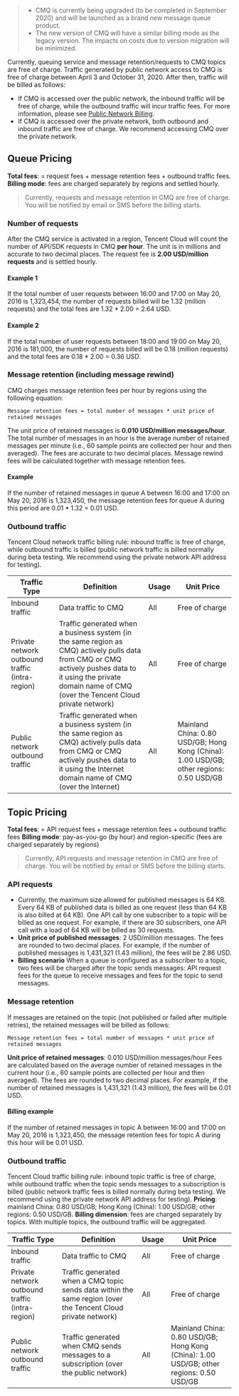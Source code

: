 >
>- CMQ is currently being upgraded (to be completed in September 2020) and will be launched as a brand new message queue product.
>- The new version of CMQ will have a similar billing mode as the legacy version. The impacts on costs due to version migration will be minimized.

Currently, queuing service and message retention/requests to CMQ topics are free of charge.
Traffic generated by public network access to CMQ is free of charge between April 3 and October 31, 2020. After then, traffic will be billed as follows:
- If CMQ is accessed over the public network, the inbound traffic will be free of charge, while the outbound traffic will incur traffic fees. For more information, please see [Public Network Billing](https://intl.cloud.tencent.com/document/product/213/10578).
- If CMQ is accessed over the private network, both outbound and inbound traffic are free of charge. We recommend accessing CMQ over the private network.
 
## Queue Pricing

**Total fees**: = request fees + message retention fees + outbound traffic fees.
**Billing mode**: fees are charged separately by regions and settled hourly.

>Currently, requests and message retention in CMQ are free of charge. You will be notified by email or SMS before the billing starts.


### Number of requests
After the CMQ service is activated in a region, Tencent Cloud will count the number of API/SDK requests in CMQ **per hour**. The unit is in millions and accurate to two decimal places. The request fee is **2.00 USD/million requests** and is settled hourly.

#### Example 1
If the total number of user requests between 16:00 and 17:00 on May 20, 2016 is 1,323,454, the number of requests billed will be 1.32 (million requests) and the total fees are 1.32 * 2.00 = 2.64 USD.
#### Example 2
If the total number of user requests between 18:00 and 19:00 on May 20, 2016 is 181,000, the number of requests billed will be 0.18 (million requests) and the total fees are 0.18 * 2.00 = 0.36 USD.

### Message retention (including message rewind)
CMQ charges message retention fees per hour by regions using the following equation:
```
Message retention fees = total number of messages * unit price of retained messages
```
The unit price of retained messages is **0.010 USD/million messages/hour**. The total number of messages in an hour is the average number of retained messages per minute (i.e., 60 sample points are collected per hour and then averaged). The fees are accurate to two decimal places. Message rewind fees will be calculated together with message retention fees.

#### Example
If the number of retained messages in queue A between 16:00 and 17:00 on May 20, 2016 is 1,323,450, the message retention fees for queue A during this period are 0.01 * 1.32 = 0.01 USD.

### Outbound traffic
Tencent Cloud network traffic billing rule: inbound traffic is free of charge, while outbound traffic is billed (public network traffic is billed normally during beta testing. We recommend using the private network API address for testing).

| Traffic Type | Definition | Usage | Unit Price |
|---------|---------|---------|---------|
| Inbound traffic | Data traffic to CMQ | All | Free of charge |
| Private network outbound traffic (intra-region) | Traffic generated when a business system (in the same region as CMQ) actively pulls data from CMQ or CMQ actively pushes data to it using the private domain name of CMQ (over the Tencent Cloud private network) | All | Free of charge |
| Public network outbound traffic | Traffic generated when a business system (in the same region as CMQ) actively pulls data from CMQ or CMQ actively pushes data to it using the Internet domain name of CMQ (over the Internet) | All | Mainland China: 0.80 USD/GB; Hong Kong (China): 1.00 USD/GB; other regions: 0.50 USD/GB |

## Topic Pricing
**Total fees**: = API request fees + message retention fees + outbound traffic fees
**Billing mode**: pay-as-you-go (by hour) and region-specific (fees are charged separately by regions)
> Currently, API requests and message retention in CMQ are free of charge. You will be notified by email or SMS before the billing starts.


### API requests
- Currently, the maximum size allowed for published messages is 64 KB. Every 64 KB of published data is billed as one request (less than 64 KB is also billed at 64 KB). One API call by one subscriber to a topic will be billed as one request. For example, if there are 30 subscribers, one API call with a load of 64 KB will be billed as 30 requests.
- **Unit price of published messages**: 2 USD/million messages.
The fees are rounded to two decimal places. For example, if the number of published messages is 1,431,321 (1.43 million), the fees will be 2.86 USD.
- **Billing scenario**
When a queue is configured as a subscriber to a topic, two fees will be charged after the topic sends messages: API request fees for the queue to receive messages and fees for the topic to send messages.

### Message retention
If messages are retained on the topic (not published or failed after multiple retries), the retained messages will be billed as follows:
```
Message retention fees = total number of messages * unit price of retained messages
```
**Unit price of retained messages**: 0.010 USD/million messages/hour
Fees are calculated based on the average number of retained messages in the current hour (i.e., 60 sample points are collected per hour and then averaged).
The fees are rounded to two decimal places. For example, if the number of retained messages is 1,431,321 (1.43 million), the fees will be 0.01 USD.


#### Billing example
If the number of retained messages in topic A between 16:00 and 17:00 on May 20, 2016 is 1,323,450, the message retention fees for topic A during this hour will be 0.01 USD.

### Outbound traffic
Tencent Cloud traffic billing rule: inbound topic traffic is free of charge, while outbound traffic when the topic sends messages to a subscription is billed (public network traffic fees is billed normally during beta testing. We recommend using the private network API address for testing).
**Pricing**: mainland China: 0.80 USD/GB; Hong Kong (China): 1.00 USD/GB; other regions: 0.50 USD/GB.
**Billing dimension**: fees are charged separately by topics. With multiple topics, the outbound traffic will be aggregated.

| Traffic Type | Definition | Usage | Unit Price |
|---------|---------|---------|---------|
| Inbound traffic 	| Data traffic to CMQ 	| All	 | Free of charge |
| Private network outbound traffic (intra-region) | Traffic generated when a CMQ topic sends data within the same region (over the Tencent Cloud private network) | All | Free of charge |
| Public network outbound traffic | Traffic generated when CMQ sends messages to a subscription (over the public network) | All | Mainland China: 0.80 USD/GB; Hong Kong (China): 1.00 USD/GB; other regions: 0.50 USD/GB |







